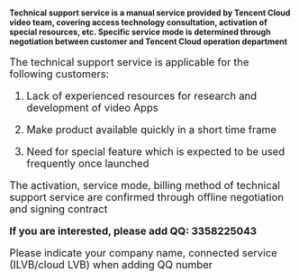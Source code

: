 ﻿#### Technical support service is a manual service provided by Tencent Cloud video team, covering access technology consultation, activation of special resources, etc. Specific service mode is determined through negotiation between customer and Tencent Cloud operation department

<font size=4>

The technical support service is applicable for the following customers:
1. Lack of experienced resources for research and development of video Apps

2. Make product available quickly in a short time frame

3. Need for special feature which is expected to be used frequently once launched

The activation, service mode, billing method of technical support service are confirmed through offline negotiation and signing contract

**If you are interested, please add QQ: 3358225043**

Please indicate your company name, connected service (ILVB/cloud LVB) when adding QQ number
